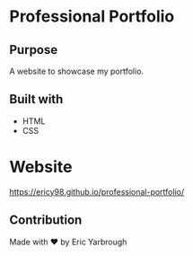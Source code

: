 # Professional Portfolio

## Purpose
A website to showcase my portfolio.

## Built with 
* HTML
* CSS

# Website
https://ericy98.github.io/professional-portfolio/

## Contribution
Made with ❤️ by Eric Yarbrough
